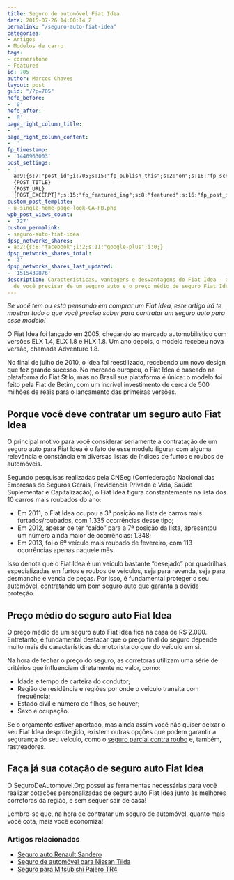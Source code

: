 ```yaml
---
title: Seguro de automóvel Fiat Idea
date: 2015-07-26 14:00:14 Z
permalink: "/seguro-auto-fiat-idea"
categories:
- Artigos
- Modelos de carro
tags:
- cornerstone
- Featured
id: 705
author: Marcos Chaves
layout: post
guid: "/?p=705"
hefo_before:
- '0'
hefo_after:
- '0'
page_right_column_title:
- ''
page_right_column_content:
- ''
fp_timestamp:
- '1446963003'
post_settings:
- |
  a:9:{s:7:"post_id";i:705;s:15:"fp_publish_this";s:2:"on";s:16:"fp_schedule_this";s:3:"yes";s:11:"fp_datetime";s:0:"";s:18:"fp_timezone_offset";s:3:"120";s:8:"msg_body";s:66:"Novo post no {SITE_NAME}
  {POST_TITLE}
  {POST_URL}
  {POST_EXCERPT}";s:15:"fp_featured_img";s:8:"featured";s:16:"fp_post_img_text";s:0:"";s:5:"pages";a:2:{i:0;s:3:"own";i:1;s:15:"520743491417556";}}
custom_post_template:
- u-single-home-page-look-GA-FB.php
wpb_post_views_count:
- '727'
custom_permalink:
- seguro-auto-fiat-idea
dpsp_networks_shares:
- a:2:{s:8:"facebook";i:2;s:11:"google-plus";i:0;}
dpsp_networks_shares_total:
- '2'
dpsp_networks_shares_last_updated:
- '1515439876'
description: Características, vantagens e desvantagens do Fiat Idea - além do porquê
  de você precisar de um seguro auto e o preço médio de seguro Fiat Idea!
---
```


_Se você tem ou está pensando em comprar um Fiat Idea, este artigo irá te mostrar tudo o que você precisa saber para contratar um seguro auto para esse modelo!_

O Fiat Idea foi lançado em 2005, chegando ao mercado automobilístico com versões ELX 1.4, ELX 1.8 e HLX 1.8. Um ano depois, o modelo recebeu nova versão, chamada Adventure 1.8.

No final de julho de 2010, o Idea foi reestilizado, recebendo um novo design que fez grande sucesso. No mercado europeu, o Fiat Idea é baseado na plataforma do Fiat Stilo, mas no Brasil sua plataforma é única: o modelo foi feito pela Fiat de Betim, com um incrível investimento de cerca de 500 milhões de reais para o lançamento das primeiras versões.

## Porque você deve contratar um seguro auto Fiat Idea

O principal motivo para você considerar seriamente a contratação de um seguro auto para Fiat Idea é o fato de esse modelo figurar com alguma relevância e constância em diversas listas de índices de furtos e roubos de automóveis.

Segundo pesquisas realizadas pela CNSeg (Confederação Nacional das Empresas de Seguros Gerais, Previdência Privada e Vida, Saúde Suplementar e Capitalização), o Fiat Idea figura constantemente na lista dos 10 carros mais roubados do ano:

  * Em 2011, o Fiat Idea ocupou a 3ª posição na lista de carros mais furtados/roubados, com 1.335 ocorrências desse tipo;
  * Em 2012, apesar de ter “caído” para a 7ª posição da lista, apresentou um número ainda maior de ocorrências: 1.348;
  * Em 2013, foi o 6º veículo mais roubado de fevereiro, com 113 ocorrências apenas naquele mês.

Isso denota que o Fiat Idea é um veículo bastante “desejado” por quadrilhas especializadas em furtos e roubos de veículos, seja para revenda, seja para desmanche e venda de peças. Por isso, é fundamental proteger o seu automóvel, contratando um bom seguro auto que garanta a devida proteção.

## Preço médio do seguro auto Fiat Idea

O preço médio de um seguro auto Fiat Idea fica na casa de R$ 2.000. Entretanto, é fundamental destacar que o preço final do seguro depende muito mais de características do motorista do que do veículo em si.

Na hora de fechar o preço do seguro, as corretoras utilizam uma série de critérios que influenciam diretamente no valor, como:

  * Idade e tempo de carteira do condutor;
  * Região de residência e regiões por onde o veículo transita com frequência;
  * Estado civil e número de filhos, se houver;
  * Sexo e ocupação.

Se o orçamento estiver apertado, mas ainda assim você não quiser deixar o seu Fiat Idea desprotegido, existem outras opções que podem garantir a segurança do seu veículo, como o [seguro parcial contra roubo](/seguro-auto-parcial-roubo) e, também, rastreadores.

## Faça já sua cotação de seguro auto Fiat Idea

O SeguroDeAutomovel.Org possui as ferramentas necessárias para você realizar cotações personalizadas de seguro auto Fiat Idea junto às melhores corretoras da região, e sem sequer sair de casa!

Lembre-se que, na hora de contratar um seguro de automóvel, quanto mais você cota, mais você economiza!

### Artigos relacionados

  * <a href="/seguro-renault-sandero" target="_blank">Seguro auto Renault Sandero</a>
  * <a href="/seguro-auto-nissan-tiida" target="_blank">Seguro de automóvel para Nissan Tiida</a>
  * <a href="/seguro-para-mitsubishi-pajero-tr4" target="_blank">Seguro para Mitsubishi Pajero TR4</a>